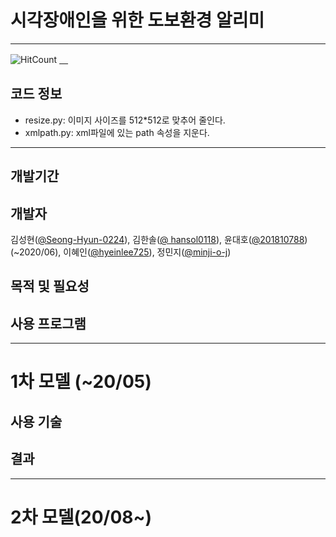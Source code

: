# 시각장애인을 위한 도보환경 알리미
---
![HitCount](http://hits.dwyl.com/minji-o-j/system-for-visually-impaired.svg)
[　](https://github.com/ML-DL-Study/system-for-visually-impaired/compare/master...minji-o-j:master)
## 코드 정보
- resize.py: 이미지 사이즈를 512*512로 맞추어 줄인다.  
- xmlpath.py: xml파일에 있는 path 속성을 지운다.
---

## 개발기간

## 개발자
김성현([@Seong-Hyun-0224](https://github.com/Seong-Hyun-0224)), 김한솔([@	hansol0118](https://github.com/hansol0118)), 윤대호([@201810788](https://github.com/201810788))(~2020/06), 이혜인([@hyeinlee725](https://github.com/hyeinlee725)), 정민지([@minji-o-j](https://github.com/minji-o-j))


## 목적 및 필요성

## 사용 프로그램

---
# 1차 모델 (~20/05)

## 사용 기술

## 결과
---
# 2차 모델(20/08~)

